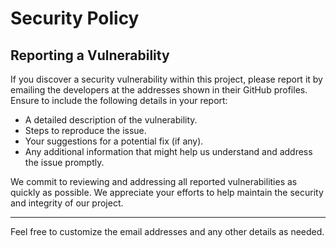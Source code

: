 # Security Policy

## Reporting a Vulnerability

If you discover a security vulnerability within this project, please report it by emailing the developers at the addresses shown in their GitHub profiles. Ensure to include the following details in your report:
- A detailed description of the vulnerability.
- Steps to reproduce the issue.
- Your suggestions for a potential fix (if any).
- Any additional information that might help us understand and address the issue promptly.

We commit to reviewing and addressing all reported vulnerabilities as quickly as possible. We appreciate your efforts to help maintain the security and integrity of our project.

---

Feel free to customize the email addresses and any other details as needed.
